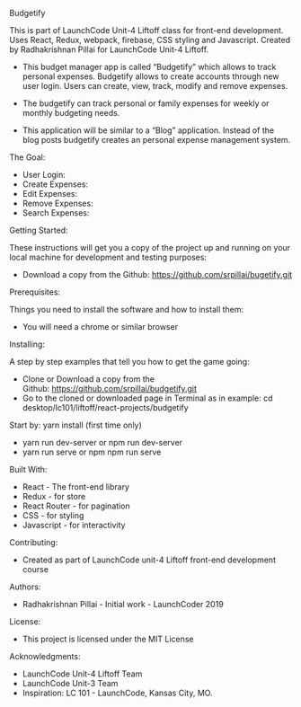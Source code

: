 Budgetify

This is part of LaunchCode Unit-4 Liftoff class for front-end development.
Uses  React, Redux, webpack, firebase,  CSS styling and Javascript.
Created by Radhakrishnan Pillai for LaunchCode Unit-4 Liftoff.

- This budget manager app is called “Budgetify” which allows to track personal expenses. Budgetify allows to create accounts through new user login. Users can create, view, track, modify and remove expenses. 

- The budgetify can track personal or family expenses for weekly or monthly budgeting needs.
 
- This application will be similar to a “Blog” application. Instead of the blog posts budgetify creates an personal expense management system.

The Goal:

- User Login: 
- Create Expenses:
- Edit Expenses:
- Remove Expenses:
- Search Expenses:

Getting Started:

These instructions will get you a copy of the project up and running on your local machine for development and testing purposes:

* Download a copy from the Github: https://github.com/srpillai/bugetify.git

Prerequisites:

Things you need to install the software and how to install them:

* You will need a chrome or similar browser

Installing:

A step by step examples that tell you how to get the game going:
* Clone or Download a copy from the Github: https://github.com/srpillai/budgetify.git
* Go to the cloned or downloaded page in Terminal as in example:  cd desktop/lc101/liftoff/react-projects/budgetify

Start by:  yarn install (first time only)
* yarn run dev-server  or npm run dev-server
* yarn run serve or npm npm run serve

Built With:

* React - The front-end library
* Redux - for store
* React Router - for pagination
* CSS - for styling
* Javascript - for interactivity

Contributing:

* Created as part of LaunchCode unit-4 Liftoff front-end development course

Authors:

* Radhakrishnan Pillai - Initial work - LaunchCoder 2019

License:

* This project is licensed under the MIT License

Acknowledgments:

* LaunchCode Unit-4 Liftoff Team
* LaunchCode Unit-3 Team
* Inspiration: LC 101 - LaunchCode, Kansas City, MO.
